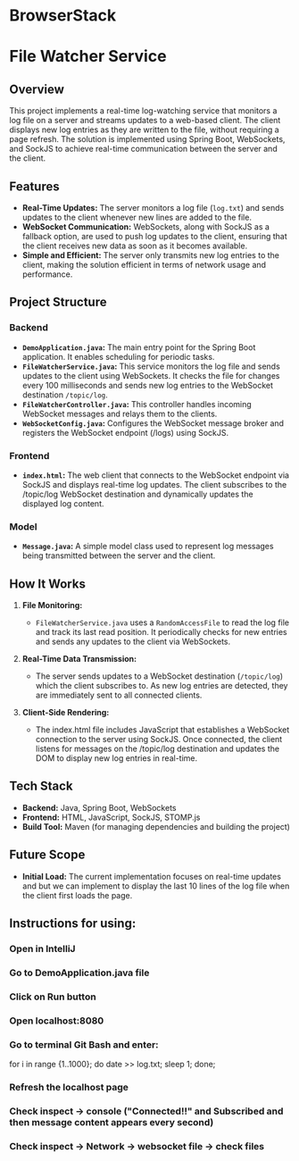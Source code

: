 # BrowserStack

# File Watcher Service

## Overview
This project implements a real-time log-watching service that monitors a log file on a server and streams updates to a web-based client. The client displays new log entries as they are written to the file, without requiring a page refresh. The solution is implemented using Spring Boot, WebSockets, and SockJS to achieve real-time communication between the server and the client.

## Features
- **Real-Time Updates:** The server monitors a log file (`log.txt`) and sends updates to the client whenever new lines are added to the file.
- **WebSocket Communication:** WebSockets, along with SockJS as a fallback option, are used to push log updates to the client, ensuring that the client receives new data as soon as it becomes available.
- **Simple and Efficient:** The server only transmits new log entries to the client, making the solution efficient in terms of network usage and performance.

## Project Structure

### Backend
- **`DemoApplication.java`:** The main entry point for the Spring Boot application. It enables scheduling for periodic tasks.
- **`FileWatcherService.java`:** This service monitors the log file and sends updates to the client using WebSockets. It checks the file for changes every 100 milliseconds and sends new log entries to the WebSocket destination `/topic/log`.
- **`FileWatcherController.java`:** This controller handles incoming WebSocket messages and relays them to the clients.
- **`WebSocketConfig.java`:** Configures the WebSocket message broker and registers the WebSocket endpoint (/logs) using SockJS.

### Frontend
- **`index.html`:** The web client that connects to the WebSocket endpoint via SockJS and displays real-time log updates. The client subscribes to the /topic/log WebSocket destination and dynamically updates the displayed log content.

### Model
- **`Message.java`:** A simple model class used to represent log messages being transmitted between the server and the client.

## How It Works

1. **File Monitoring:** 
   - `FileWatcherService.java` uses a `RandomAccessFile` to read the log file and track its last read position. It periodically checks for new entries and sends any updates to the client via WebSockets.

2. **Real-Time Data Transmission:**
   - The server sends updates to a WebSocket destination (`/topic/log`) which the client subscribes to. As new log entries are detected, they are immediately sent to all connected clients.

3. **Client-Side Rendering:**
   - The index.html file includes JavaScript that establishes a WebSocket connection to the server using SockJS. Once connected, the client listens for messages on the /topic/log destination and updates the DOM to display new log entries in real-time.

## Tech Stack
- **Backend:** Java, Spring Boot, WebSockets
- **Frontend:** HTML, JavaScript, SockJS, STOMP.js
- **Build Tool:** Maven (for managing dependencies and building the project)

## Future Scope
- **Initial Load:** The current implementation focuses on real-time updates and but we can implement to display the last 10 lines of the log file when the client first loads the page.

## Instructions for using:

### Open in IntelliJ 

### Go to DemoApplication.java file

### Click on Run button 

### Open localhost:8080 

### Go to terminal Git Bash and enter:
for i in range {1..1000}; do date >> log.txt; sleep 1; done; 

### Refresh the localhost page

### Check inspect -> console ("Connected!!" and Subscribed and then message content appears every second)

### Check inspect -> Network -> websocket file -> check files
